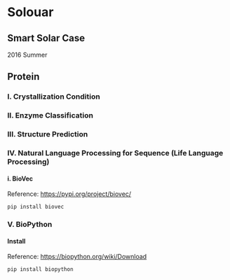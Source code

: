 # Solouar
## Smart Solar Case
2016 Summer

## Protein
### I. Crystallization Condition

### II. Enzyme Classification

### III. Structure Prediction

### IV. Natural Language Processing for Sequence (Life Language Processing)
#### i. BioVec
Reference: https://pypi.org/project/biovec/
```
pip install biovec
```

### V. BioPython
#### Install
Reference: https://biopython.org/wiki/Download
```
pip install biopython
```
